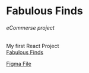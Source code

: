 # Fabulous Finds
<h6>eCommerse project</h1>
<span>My first React Project</span>
<br/>
<a href="https://fabulousfinds.onrender.com" target="_blank">Fabulous Finds </a>


<a href="https://www.figma.com/file/9FEeZxyjDD4pU0dYSSlOHl/eCommerse?type=design&node-id=0%3A1&mode=design&t=F72IFu3SRXHmFlwp-1" target="_blank">Figma File</a>


